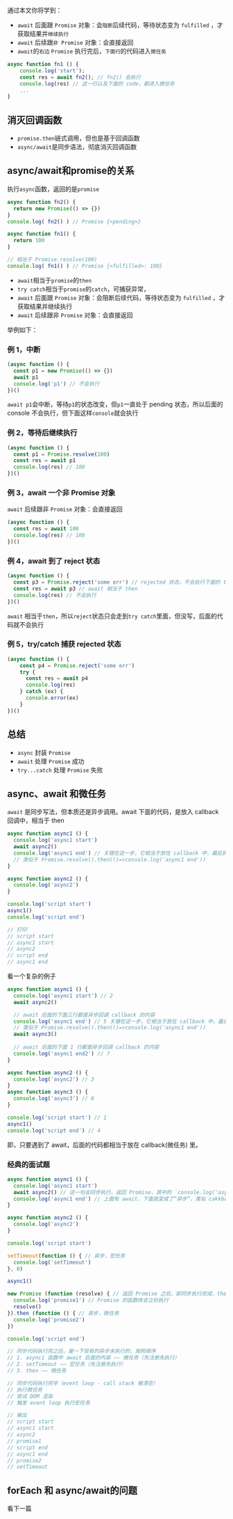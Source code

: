 通过本文你将学到：

- `await` 后面跟 `Promise` 对象：会`阻断`后续代码，等待状态变为 `fulfilled` ，才获取结果并`继续执行`
- `await` 后续跟`非 Promise` 对象：会直接返回
- `await`的`右边` `Promise` 执行完后，`下面行`的代码进入`微任务`
```js
async function fn1 () {
    console.log('start');
    const res = await fn2(); // fn2() 会执行
    console.log(res) // 这一行以及下面的 code，都进入微任务
    ...
}
```

## 消灭回调函数

- `promise.then`链式调用，但也是基于回调函数
- `async/await`是同步语法，彻底消灭回调函数

## async/await和promise的关系

执行`async`函数，返回的是`promise`

```js
async function fn2() {
  return new Promise(() => {})
}
console.log( fn2() ) // Promise {<pending>}

async function fn1() {
  return 100
}

// 相当于 Promise.resolve(100)
console.log( fn1() ) // Promise {<fulfilled>: 100}
```

- `await`相当于`promise`的`then`
- `try catch`相当于`promise`的`catch`，可捕获异常，
- `await` 后面跟 `Promise` 对象：会阻断后续代码，等待状态变为 `fulfilled` ，才获取结果并继续执行
- `await` 后续跟非 `Promise` 对象：会直接返回

举例如下： 

### 例 1，中断
```js
(async function () {
  const p1 = new Promise(() => {})
  await p1
  console.log('p1') // 不会执行
})()
```

`await p1`会中断，等待`p1`的状态改变，但`p1`一直处于 pending 状态，所以后面的 console 不会执行，但下面这样`console`就会执行

### 例 2，等待后继续执行
```js
(async function () {
  const p1 = Promise.resolve(100)
  const res = await p1
  console.log(res) // 100
})()
```

### 例 3，await 一个非 Promise 对象
`await` 后续跟非 `Promise` 对象：会直接返回
```js
(async function () {
  const res = await 100
  console.log(res) // 100
})()
```

### 例 4，await 到了 reject 状态

```js
(async function () {
  const p3 = Promise.reject('some err') // rejected 状态，不会执行下面的 then
  const res = await p3 // await 相当于 then
  console.log(res) // 不会执行
})()
```
`await` 相当于`then`，所以`reject`状态只会走到`try catch`里面，但没写，后面的代码就不会执行

### 例 5，try/catch 捕获 rejected 状态

```js
(async function () {
    const p4 = Promise.reject('some err')
    try {
      const res = await p4
      console.log(res)
    } catch (ex) {
      console.error(ex)
    }
})()
```

## 总结

- `async` 封装 `Promise`
- `await` 处理 `Promise` 成功
- `try...catch` 处理 `Promise` 失败

## async、await 和微任务

`await` 是同步写法，但本质还是异步调用。await 下面的代码，是放入 callback 回调中，相当于 then

```js
async function async1 () {
  console.log('async1 start')
  await async2()
  console.log('async1 end') // 关键在这一步，它相当于放在 callback 中，最后执行
  // 类似于 Promise.resolve().then(()=>console.log('async1 end'))
}

async function async2 () {
  console.log('async2')
}

console.log('script start')
async1()
console.log('script end')

// 打印
// script start
// async1 start
// async2
// script end
// async1 end
```

看一个复杂的例子

```js
async function async1 () {
  console.log('async1 start') // 2
  await async2()

  // await 后面的下面三行都是异步回调 callback 的内容
  console.log('async1 end') // 5 关键在这一步，它相当于放在 callback 中，最后执行
  // 类似于 Promise.resolve().then(()=>console.log('async1 end'))
  await async3()
  
  // await 后面的下面 1 行都是异步回调 callback 的内容
  console.log('async1 end2') // 7
}

async function async2 () {
  console.log('async2') // 3
}
async function async3 () {
  console.log('async3') // 6
}

console.log('script start') // 1
async1()
console.log('script end') // 4
```
即，只要遇到了 await，后面的代码都相当于放在 callback(微任务) 里。

### 经典的面试题

```js
async function async1 () {
  console.log('async1 start')
  await async2() // 这一句会同步执行，返回 Promise，其中的 `console.log('async2')` 也会同步执行
  console.log('async1 end') // 上面有 await，下面就变成了“异步”，类似 cakkback 的功能（微任务）
}

async function async2 () {
  console.log('async2')
}

console.log('script start')

setTimeout(function () { // 异步，宏任务
  console.log('setTimeout')
}, 0)

async1()

new Promise (function (resolve) { // 返回 Promise 之后，即同步执行完成，then 是异步代码
  console.log('promise1') // Promise 的函数体会立刻执行
  resolve()
}).then (function () { // 异步，微任务
  console.log('promise2')
})

console.log('script end')

// 同步代码执行完之后，屡一下现有的异步未执行的，按照顺序
// 1. async1 函数中 await 后面的内容 —— 微任务（先注册先执行）
// 2. setTimeout —— 宏任务（先注册先执行）
// 3. then —— 微任务

// 同步代码执行完毕（event loop - call stack 被清空）
// 执行微任务
// 尝试 DOM 渲染
// 触发 event loop 执行宏任务

// 输出
// script start 
// async1 start  
// async2
// promise1
// script end
// async1 end
// promise2
// setTimeout
```

## forEach 和 async/await的问题

看下一篇